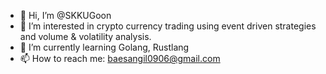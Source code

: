 - 👋 Hi, I’m @SKKUGoon
- 👀 I’m interested in crypto currency trading using event driven strategies and volume & volatility analysis.
- 🌱 I’m currently learning Golang, Rustlang
- 📫 How to reach me: baesangil0906@gmail.com

<!---
SKKUGoon/SKKUGoon is a ✨ special ✨ repository because its `README.md` (this file) appears on your GitHub profile.
You can click the Preview link to take a look at your changes.
--->
